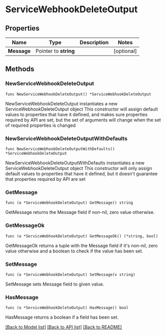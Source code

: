 # ServiceWebhookDeleteOutput

## Properties

Name | Type | Description | Notes
------------ | ------------- | ------------- | -------------
**Message** | Pointer to **string** |  | [optional] 

## Methods

### NewServiceWebhookDeleteOutput

`func NewServiceWebhookDeleteOutput() *ServiceWebhookDeleteOutput`

NewServiceWebhookDeleteOutput instantiates a new ServiceWebhookDeleteOutput object
This constructor will assign default values to properties that have it defined,
and makes sure properties required by API are set, but the set of arguments
will change when the set of required properties is changed

### NewServiceWebhookDeleteOutputWithDefaults

`func NewServiceWebhookDeleteOutputWithDefaults() *ServiceWebhookDeleteOutput`

NewServiceWebhookDeleteOutputWithDefaults instantiates a new ServiceWebhookDeleteOutput object
This constructor will only assign default values to properties that have it defined,
but it doesn't guarantee that properties required by API are set

### GetMessage

`func (o *ServiceWebhookDeleteOutput) GetMessage() string`

GetMessage returns the Message field if non-nil, zero value otherwise.

### GetMessageOk

`func (o *ServiceWebhookDeleteOutput) GetMessageOk() (*string, bool)`

GetMessageOk returns a tuple with the Message field if it's non-nil, zero value otherwise
and a boolean to check if the value has been set.

### SetMessage

`func (o *ServiceWebhookDeleteOutput) SetMessage(v string)`

SetMessage sets Message field to given value.

### HasMessage

`func (o *ServiceWebhookDeleteOutput) HasMessage() bool`

HasMessage returns a boolean if a field has been set.


[[Back to Model list]](../README.md#documentation-for-models) [[Back to API list]](../README.md#documentation-for-api-endpoints) [[Back to README]](../README.md)


